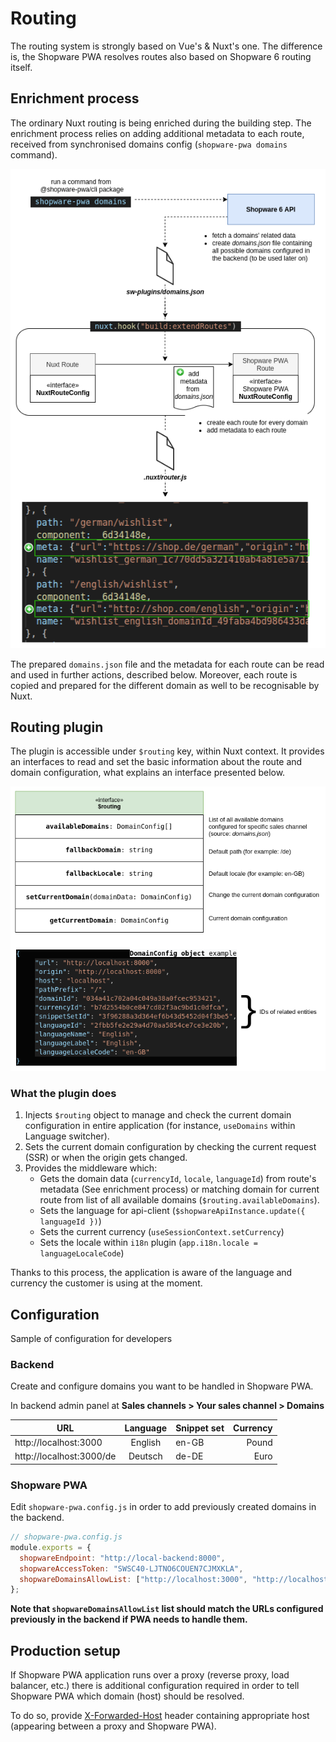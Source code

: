 # Routing

The routing system is strongly based on Vue's & Nuxt's one.
The difference is, the Shopware PWA resolves routes also based on Shopware 6 routing itself.

## Enrichment process

The ordinary Nuxt routing is being enriched during the building step. The enrichment process relies on adding additional metadata to each route, received from synchronised domains config (`shopware-pwa domains` command).


![building-a-routing](./../../assets/building-a-routing-flow.png)

The prepared `domains.json` file and the metadata for each route can be read and used in further actions, described below. Moreover, each route is copied and prepared for the different domain as well to be recognisable by Nuxt.


## Routing plugin

The plugin is accessible under `$routing` key, within Nuxt context. It provides an interfaces to read and set the basic information about the route and domain configuration, what explains an interface presented below.

![routing-plugin](./../../assets/routing-plugin.png)

### What the plugin does
1. Injects `$routing` object to manage and check the current domain configuration in entire application (for instance, `useDomains` within Language switcher).
2. Sets the current domain configuration by checking the current request (SSR) or when the origin gets changed.
3. Provides the middleware which:
    - Gets the domain data (`currencyId`, `locale`, `languageId`) from route's metadata (See enrichment process) or matching domain for current route from list of all available domains (`$routing.availableDomains`).
    - Sets the language for api-client (`$shopwareApiInstance.update({ languageId })`)
    - Sets the current currency (`useSessionContext.setCurrency`)
    - Sets the locale within `i18n` plugin (`app.i18n.locale = languageLocaleCode`)

Thanks to this process, the application is aware of the language and currency the customer is using at the moment.

## Configuration
Sample of configuration for developers
### Backend
Create and configure domains you want to be handled in Shopware PWA.

In backend admin panel at **Sales channels > Your sales channel > Domains**


| URL                        | Language      |  Snippet set | Currency |
|----------------------------|:-------------:|:-------------| --------:|
| http://localhost:3000      |  English      |    en-GB     |    Pound |
| http://localhost:3000/de   |  Deutsch      |    de-DE     |    Euro  |


### Shopware PWA
Edit `shopware-pwa.config.js` in order to add previously created domains in the backend.

```js
// shopware-pwa.config.js
module.exports = {
  shopwareEndpoint: "http://local-backend:8000",
  shopwareAccessToken: "SWSC40-LJTNO6COUEN7CJMXKLA",
  shopwareDomainsAllowList: ["http://localhost:3000", "http://localhost:3000/de"]
};
```

**Note that `shopwareDomainsAllowList` list should match the URLs configured previously in the backend if PWA needs to handle them.**


## Production setup

If Shopware PWA application runs over a proxy (reverse proxy, load balancer, etc.) there is additional configuration required in order to tell Shopware PWA which domain (host) should be resolved. 

To do so, provide [X-Forwarded-Host](https://developer.mozilla.org/en-US/docs/Web/HTTP/Headers/X-Forwarded-Host) header containing appropriate host (appearing between a proxy and Shopware PWA).